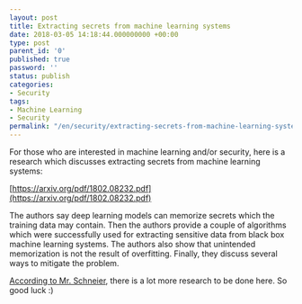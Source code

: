 ```yaml
---
layout: post
title: Extracting secrets from machine learning systems
date: 2018-03-05 14:18:44.000000000 +00:00
type: post
parent_id: '0'
published: true
password: ''
status: publish
categories:
- Security
tags:
- Machine Learning
- Security
permalink: "/en/security/extracting-secrets-from-machine-learning-systems.html"
---
```

For those who are interested in machine learning and/or security, here is a research which discusses extracting secrets from machine learning systems:

[https://arxiv.org/pdf/1802.08232.pdf](https://arxiv.org/pdf/1802.08232.pdf)

The authors say deep learning models can memorize secrets which the training data may contain. Then the authors provide a couple of algorithms which were successfully used for extracting sensitive data from black box machine learning systems. The authors also show that unintended memorization is not the result of overfitting. Finally, they discuss several ways to mitigate the problem.

[According to Mr.&nbsp;Schneier](https://www.schneier.com/blog/archives/2018/03/extracting_secr.html),&nbsp;there is a lot more research to be done here. So good luck :)

